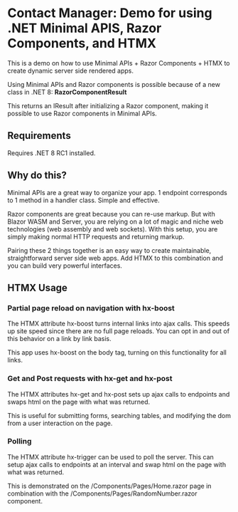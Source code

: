 # Contact Manager: Demo for using .NET Minimal APIS, Razor Components, and HTMX
This is a demo on how to use Minimal APIs + Razor Components + HTMX to create dynamic server side rendered apps.

Using Minimal APIs and Razor components is possible because of a new class in .NET 8: **RazorComponentResult**

This returns an IResult after initializing a Razor component, making it possible to use Razor components in Minimal APIs.

## Requirements

Requires .NET 8 RC1 installed.

## Why do this?

Minimal APIs are a great way to organize your app. 1 endpoint corresponds to 1 method in a handler class. Simple and effective.

Razor components are great because you can re-use markup. But with Blazor WASM and Server, you are relying on a lot of magic and niche web technologies (web assembly and web sockets). With this setup, you are simply making normal HTTP requests and returning markup.

Pairing these 2 things together is an easy way to create maintainable, straightforward server side web apps. Add HTMX to this combination and you can build very powerful interfaces.

## HTMX Usage

### Partial page reload on navigation with hx-boost

The HTMX attribute hx-boost turns internal links into ajax calls. This speeds up site speed since there are no full page reloads. You can opt in and out of this behavior on a link by link basis.

This app uses hx-boost on the body tag, turning on this functionality for all links.

### Get and Post requests with hx-get and hx-post

The HTMX attributes hx-get and hx-post sets up ajax calls to endpoints and swaps html on the page with what was returned.

This is useful for submitting forms, searching tables, and modifying the dom from a user interaction on the page.

### Polling

The HTMX attribute hx-trigger can be used to poll the server. This can setup ajax calls to endpoints at an interval and swap html on the page with what was returned.

This is demonstrated on the /Components/Pages/Home.razor page in combination with the /Components/Pages/RandomNumber.razor component.